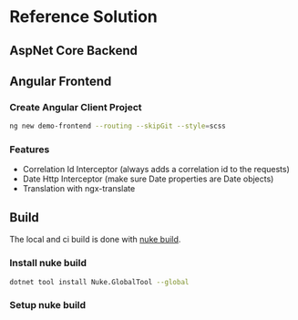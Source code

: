 # Reference Solution

## AspNet Core Backend

## Angular Frontend

### Create Angular Client Project

```bash
ng new demo-frontend --routing --skipGit --style=scss
```

### Features

* Correlation Id Interceptor (always adds a correlation id to the requests)
* Date Http Interceptor (make sure Date properties are Date objects)
* Translation with ngx-translate

## Build

The local and ci build is done with [nuke build](https://nuke.build).

### Install nuke build

```bash
dotnet tool install Nuke.GlobalTool --global
```

### Setup nuke build

```bash
```
